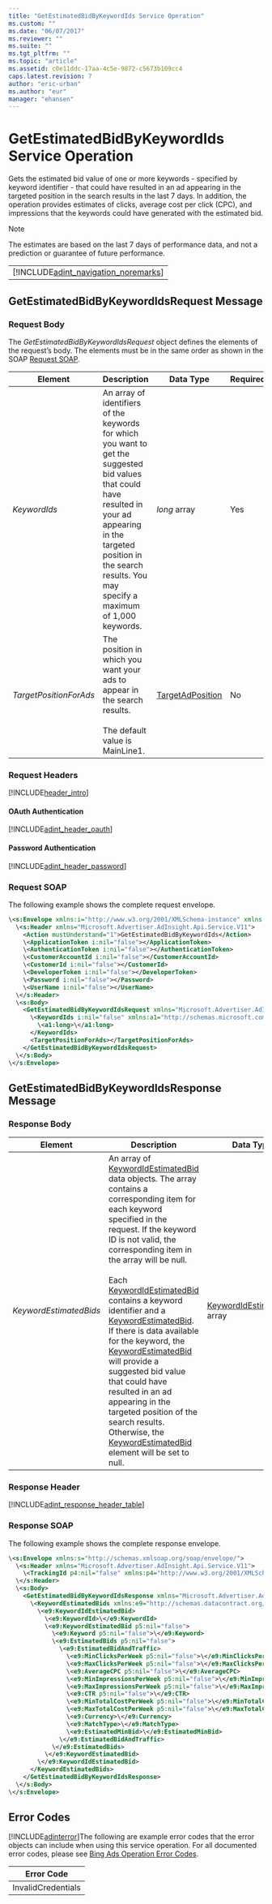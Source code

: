 ```yaml
---
title: "GetEstimatedBidByKeywordIds Service Operation"
ms.custom: ""
ms.date: "06/07/2017"
ms.reviewer: ""
ms.suite: ""
ms.tgt_pltfrm: ""
ms.topic: "article"
ms.assetid: c0e11ddc-17aa-4c5e-9872-c5673b109cc4
caps.latest.revision: 7
author: "eric-urban"
ms.author: "eur"
manager: "ehansen"
---
```

# GetEstimatedBidByKeywordIds Service Operation
Gets the estimated bid value of one or more keywords - specified by keyword identifier - that could have resulted in an ad appearing in the targeted position in the search results in the last  7 days. In addition, the operation provides estimates of clicks, average cost per click (CPC), and impressions that the keywords could have generated with the estimated bid.

> [!NOTE]
> The estimates are based on the last 7 days of performance data, and not a prediction or guarantee of future performance.

||
|-|
|[!INCLUDE[adint_navigation_noremarks](../adinsight-api/includes/adint-navigation-noremarks.md)]|

## <a name="request"></a>GetEstimatedBidByKeywordIdsRequest Message

### Request Body
The *GetEstimatedBidByKeywordIdsRequest* object defines the elements of the request’s body. The elements must be in the same order as shown in the SOAP [Request SOAP](#request_soap).

|Element|Description|Data Type|Required|
|-----------|---------------|-------------|------------|
|*KeywordIds*|An array of identifiers of the keywords for which you want to get the suggested bid values that could have resulted in your ad appearing in the targeted position in the search results. You may specify a maximum of 1,000 keywords.|*long* array|Yes|
|*TargetPositionForAds*|The position in which you want your ads to appear in the search results.<br /><br />The default value is MainLine1.|[TargetAdPosition](../adinsight-api/targetadposition-value-set.md)|No|

### Request Headers
[!INCLUDE[header_intro](../adinsight-api/includes/header-intro.md)]
#### OAuth Authentication
[!INCLUDE[adint_header_oauth](../adinsight-api/includes/adint-header-oauth.md)]
#### Password Authentication
[!INCLUDE[adint_header_password](../adinsight-api/includes/adint-header-password.md)]
### <a name="request_soap"></a>Request SOAP
The following example shows the complete request envelope.

```xml
\<s:Envelope xmlns:i="http://www.w3.org/2001/XMLSchema-instance" xmlns:s="http://schemas.xmlsoap.org/soap/envelope/">
  \<s:Header xmlns="Microsoft.Advertiser.AdInsight.Api.Service.V11">
    <Action mustUnderstand="1">GetEstimatedBidByKeywordIds</Action>
    \<ApplicationToken i:nil="false"></ApplicationToken>
    \<AuthenticationToken i:nil="false"></AuthenticationToken>
    \<CustomerAccountId i:nil="false"></CustomerAccountId>
    \<CustomerId i:nil="false"></CustomerId>
    \<DeveloperToken i:nil="false"></DeveloperToken>
    \<Password i:nil="false"></Password>
    \<UserName i:nil="false"></UserName>
  \</s:Header>
  \<s:Body>
    <GetEstimatedBidByKeywordIdsRequest xmlns="Microsoft.Advertiser.AdInsight.Api.Service.V11">
      \<KeywordIds i:nil="false" xmlns:a1="http://schemas.microsoft.com/2003/10/Serialization/Arrays">
        \<a1:long>\</a1:long>
      </KeywordIds>
      <TargetPositionForAds></TargetPositionForAds>
    </GetEstimatedBidByKeywordIdsRequest>
  \</s:Body>
\</s:Envelope>
```

## <a name="response"></a>GetEstimatedBidByKeywordIdsResponse Message

### <a name="Body_Elements"></a>Response Body

|Element|Description|Data Type|
|-----------|---------------|-------------|
|*KeywordEstimatedBids*|An array of [KeywordIdEstimatedBid](../adinsight-api/keywordidestimatedbid-data-object.md) data objects. The array contains a corresponding item for each keyword specified in the request. If the keyword ID is not valid, the corresponding item in the array will be null.<br /><br />Each [KeywordIdEstimatedBid](../adinsight-api/keywordidestimatedbid-data-object.md) contains a keyword identifier and a  [KeywordEstimatedBid](../adinsight-api/keywordestimatedbid-data-object.md). If there is data available for the keyword, the [KeywordEstimatedBid](../adinsight-api/keywordestimatedbid-data-object.md) will provide a suggested bid value that could have resulted in an ad appearing in the targeted position of the search results. Otherwise, the [KeywordEstimatedBid](../adinsight-api/keywordestimatedbid-data-object.md) element will be set to null.|[KeywordIdEstimatedBid](../adinsight-api/keywordidestimatedbid-data-object.md) array|

### <a name="Header_Elements"></a>Response Header
[!INCLUDE[adint_response_header_table](../adinsight-api/includes/adint-response-header-table.md)]
### Response SOAP
The following example shows the complete response envelope.

```xml
\<s:Envelope xmlns:s="http://schemas.xmlsoap.org/soap/envelope/">
  \<s:Header xmlns="Microsoft.Advertiser.AdInsight.Api.Service.V11">
    \<TrackingId p4:nil="false" xmlns:p4="http://www.w3.org/2001/XMLSchema-instance"></TrackingId>
  \</s:Header>
  \<s:Body>
    <GetEstimatedBidByKeywordIdsResponse xmlns="Microsoft.Advertiser.AdInsight.Api.Service.V11">
      \<KeywordEstimatedBids xmlns:e9="http://schemas.datacontract.org/2004/07/Microsoft.BingAds.Advertiser.AdInsight.Api.DataContract.V11.Entity" p5:nil="false" xmlns:p5="http://www.w3.org/2001/XMLSchema-instance">
        \<e9:KeywordIdEstimatedBid>
          \<e9:KeywordId>\</e9:KeywordId>
          \<e9:KeywordEstimatedBid p5:nil="false">
            \<e9:Keyword p5:nil="false">\</e9:Keyword>
            \<e9:EstimatedBids p5:nil="false">
              \<e9:EstimatedBidAndTraffic>
                \<e9:MinClicksPerWeek p5:nil="false">\</e9:MinClicksPerWeek>
                \<e9:MaxClicksPerWeek p5:nil="false">\</e9:MaxClicksPerWeek>
                \<e9:AverageCPC p5:nil="false">\</e9:AverageCPC>
                \<e9:MinImpressionsPerWeek p5:nil="false">\</e9:MinImpressionsPerWeek>
                \<e9:MaxImpressionsPerWeek p5:nil="false">\</e9:MaxImpressionsPerWeek>
                \<e9:CTR p5:nil="false">\</e9:CTR>
                \<e9:MinTotalCostPerWeek p5:nil="false">\</e9:MinTotalCostPerWeek>
                \<e9:MaxTotalCostPerWeek p5:nil="false">\</e9:MaxTotalCostPerWeek>
                \<e9:Currency>\</e9:Currency>
                \<e9:MatchType>\</e9:MatchType>
                \<e9:EstimatedMinBid>\</e9:EstimatedMinBid>
              \</e9:EstimatedBidAndTraffic>
            \</e9:EstimatedBids>
          \</e9:KeywordEstimatedBid>
        \</e9:KeywordIdEstimatedBid>
      </KeywordEstimatedBids>
    </GetEstimatedBidByKeywordIdsResponse>
  \</s:Body>
\</s:Envelope>
```

## <a name="errors"></a>Error Codes
[!INCLUDE[adinterror](../adinsight-api/includes/adinterror.md)]The following are example  error codes that the error objects can include when using this service operation. For all documented error codes, please see [Bing Ads Operation Error Codes](http://go.microsoft.com/fwlink/?LinkId=511884).

|Error Code|
|--------------|
|InvalidCredentials|
